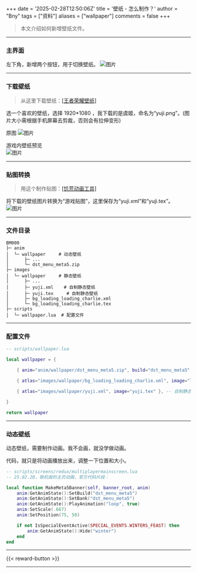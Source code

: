 +++
date = '2025-02-28T12:50:06Z'
title = '壁纸 - 怎么制作？'
author = "Bny"
tags = ["资料"]
aliases = ["wallpaper"]
comments = false
+++


> 本文介绍如何新增壁纸文件。

---

### 主界面

左下角，新增两个按钮，用于切换壁纸。
![图片](/img/P4fBhA3wmieFr7R.webp)

---

### 下载壁纸

> 从这里下载壁纸：[[王者荣耀壁纸]](https://pvp.qq.com/web201605/wallpaper.shtml)

选一个喜欢的壁纸，选择 1920*1080 ，我下载的是虞姬，命名为“yuji.png”。(图片大小需根据手机屏幕去剪裁，否则会有拉伸变形)  

原图
![图片](/img/v4MHC3xUAr8FyWt.webp)

游戏内壁纸预览  
![图片](/img/tBLPGvNRxAsuQlq.webp)

---

### 贴图转换

> 用这个制作贴图：[[饥荒动画工具]](https://dont-starve-anim-tool.pages.dev/src/TexTool/)  

将下载的壁纸图片转换为“游戏贴图”，这里保存为“yuji.xml”和“yuji.tex”。
![图片](/img/mB69v8zgZonOEkG.webp)

---

### 文件目录

``` shell
BM000  
├─ anim  
│  └─ wallpaper     # 动态壁纸  
│      ├─ ...  
│      └─ dst_menu_meta5.zip  
├─ images  
│  └─ wallpaper     # 静态壁纸  
│      ├─ ...  
│      ├─ yuji.xml    # 自制静态壁纸  
│      ├─ yuji.tex     # 自制静态壁纸  
│      ├─ bg_loading_loading_charlie.xml  
│      └─ bg_loading_loading_charlie.tex  
├─ scripts  
│  └─ wallpaper.lua  # 配置文件  
```

---

### 配置文件

``` lua
-- scripts/wallpaper.lua

local wallpaper = {

	{ anim="anim/wallpaper/dst_menu_meta5.zip", build="dst_menu_meta5", bank="dst_menu_meta5", fn=function(anim) anim:SetPosition(75, 0) anim:SetScale(0.85) anim:GetAnimState():Hide("winter") end }, -- 温蒂小恶魔沃尔特(隐藏冬季特效)

	{ atlas="images/wallpaper/bg_loading_loading_charlie.xml", image="loading_charlie.tex" },

	{ atlas="images/wallpaper/yuji.xml", image="yuji.tex" }, -- 自制静态壁纸

}

return wallpaper

```

---


### 动态壁纸

动态壁纸，需要制作动画。我不会画，就没学做动画。

代码，就只是将动画播放出来，调整一下位置和大小。

``` lua
-- scripts/screens/redux/multiplayermainscreen.lua
-- 25.02.28，联机版的主页动画，官方代码片段：

local function MakeMeta5Banner(self, banner_root, anim)
    anim:GetAnimState():SetBuild("dst_menu_meta5")
    anim:GetAnimState():SetBank("dst_menu_meta5")
    anim:GetAnimState():PlayAnimation("loop", true)
    anim:SetScale(.667)
    anim:SetPosition(75, 50)

    if not IsSpecialEventActive(SPECIAL_EVENTS.WINTERS_FEAST) then
        anim:GetAnimState():Hide("winter")
    end
end


```

---

{{< reward-button >}}

---
